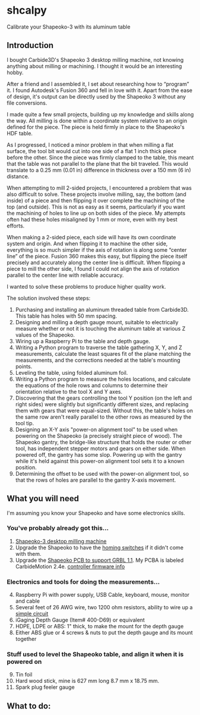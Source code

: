 # shcalpy
Calibrate your Shapeoko-3 with its aluminum table

## Introduction

I bought Carbide3D's Shapeoko 3 desktop milling machine, not knowing anything about milling or machining.  I thought it would be an interesting hobby.

After a friend and I assembled it, I set about researching how to “program” it.  I found Autodesk's Fusion 360 and fell in love with it.  Apart from the ease of design, it's output can be directly used by the  Shapeoko 3 without any file conversions.

I made quite a few small projects, building up my knowledge and skills along the way.  All milling is done within a coordinate system relative to an origin defined for the piece.  The piece is held firmly in place to the Shapeoko's HDF table.

As I progressed, I noticed a minor problem in that when milling a flat surface, the tool bit would cut into one side of a flat 1 inch thick piece before the other.  Since the piece was firmly clamped to the table, this meant that the table was not parallel to the plane that the bit traveled.  This would translate to a 0.25 mm (0.01 in) difference in thickness over a 150 mm (6 in) distance.

When attempting to mill 2-sided projects, I encountered a problem that was also difficult to solve.  These projects involve milling, say, the bottom (and inside) of a piece and then flipping it over complete the machining of the top (and outside).  This is not as easy as it seems, particularly if you want the machining of holes to line up on both sides of the piece.  My attempts often had these holes misaligned by 1 mm or more, even with my best efforts.

When making a 2-sided piece, each side will have its own coordinate system and origin.  And when flipping it to machine the other side, everything is so much simpler if the axis of rotation is along some “center line” of the piece.  Fusion 360 makes this easy, but flipping the piece itself precisely and accurately along the center line is difficult.  When flipping a piece to mill the other side, I found I could not align the axis of rotation parallel to the center line with reliable accuracy.

I wanted to solve these problems to produce higher quality work.

The solution involved these steps:
1. Purchasing and installing an aluminum threaded table from Carbide3D.  This table has holes with 50 mm spacing.
2. Designing and milling a depth gauge mount, suitable to electrically measure whether or not it is touching the aluminum table at various Z values of the Shapeoko.
3. Wiring up a Raspberry Pi to the table and depth gauge.
4. Writing a Python program to traverse the table gathering X, Y, and Z measurements, calculate the least squares fit of the plane matching the measurements, and the corrections needed at the table's mounting points.
5. Leveling the table, using folded aluminum foil.
6. Writing a Python program to measure the holes locations, and calculate the equations of the hole rows and columns to determine their orientation relative to the tool X and Y axes.
7. Discovering that the gears controlling the tool Y position (on the left and right sides) were slightly but significantly different sizes, and replacing them with gears that were equal-sized.  Without this, the table's holes on the same row aren't really parallel to the other rows as measured by the tool tip.
8. Designing an X-Y axis "power-on alignment tool" to be used when powering on the Shapeoko (a precisely straight piece of wood).  The Shapeoko gantry, the bridge-like structure that holds the router or other tool, has independent stepper motors and gears on either side.  When powered off, the gantry has some slop.  Powering up with the gantry while it's held against this power-on alignment tool sets it to a known position.
9. Determining the offset to be used with the power-on alignment tool, so that the rows of holes are parallel to the gantry X-axis movement.


## What you will need

I'm assuming you know your Shapeoko and have some electronics skills.

### You've probably already got this...

1. [Shapeoko-3 desktop milling machine](https://shop.carbide3d.com/products/shapeoko3?variant=42721918086)
2. Upgrade the Shapeoko to have the [homing switches](https://shop.carbide3d.com/collections/tools/products/shapeoko-3-limit-switch-kit?variant=42747504070) if it didn't come with them. 
3. Upgrade the [Shapeoko PCB to support GRBL 1.1](https://shop.carbide3d.com/collections/replacement-parts/products/carbide-motion-pcb?variant=16688468102). My PCBA is labeled CarbideMotion 2.4e.  [controller firmware info](http://docs.carbide3d.com/shapeoko-faq/controller-firmware-information/)

### Electronics and tools for doing the measurements...

4. Raspberry Pi with power supply, USB Cable, keyboard, mouse, monitor and cable
5. Several feet of 26 AWG wire, two 1200 ohm resistors, ability to wire up a [simple circuit](/Pictures/ShapeokoCircuit.png)
6. iGaging Depth Gauge (Item# 400-D69) or equivalent
7. HDPE, LDPE or ABS: 1" thick, to make the mount for the depth gauge 
8. Either ABS glue or 4 screws & nuts to put the depth gauge and its mount together

### Stuff used to level the Shapeoko table, and align it when it is powered on

9. Tin foil
10. Hard wood stick, mine is 627 mm long 8.7 mm x 18.75 mm.
11. Spark plug feeler gauge

## What to do:



